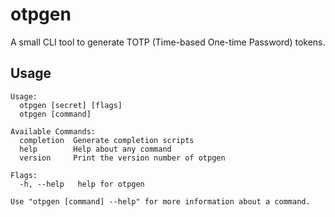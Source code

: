 # otpgen

A small CLI tool to generate TOTP (Time-based One-time Password) tokens.

## Usage

```
Usage:
  otpgen [secret] [flags]
  otpgen [command]

Available Commands:
  completion  Generate completion scripts
  help        Help about any command
  version     Print the version number of otpgen

Flags:
  -h, --help   help for otpgen

Use "otpgen [command] --help" for more information about a command.
```
